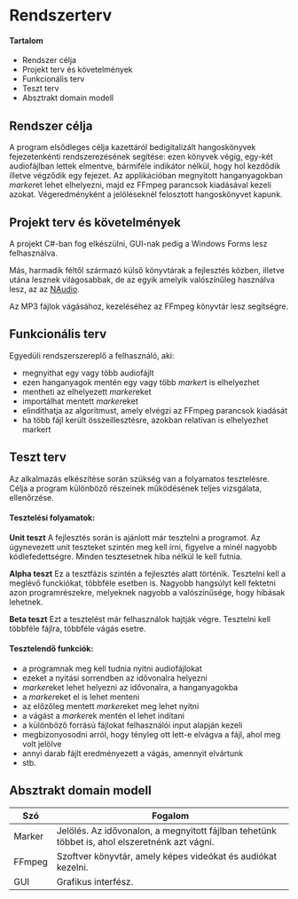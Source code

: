 # Rendszerterv
#### Tartalom
- Rendszer célja
- Projekt terv és követelmények
- Funkcionális terv
- Teszt terv
- Absztrakt domain modell

## Rendszer célja
A program elsődleges célja kazettáról bedigitalizált hangoskönyvek fejezetenkénti rendszerezésének segítése: ezen könyvek végig, egy-két audiofájlban lettek elmentve, bármiféle indikátor nélkül, hogy hol kezdődik illetve végződik egy fejezet.
Az applikációban megnyitott hanganyagokban *marker*et lehet elhelyezni, majd ez FFmpeg parancsok kiadásával kezeli azokat. Végeredményként a jelöléseknél felosztott hangoskönyvet kapunk.

## Projekt terv és követelmények
A projekt C#-ban fog elkészülni, GUI-nak pedig a Windows Forms lesz felhasználva.

Más, harmadik féltől származó külső könyvtárak a fejlesztés közben, illetve utána lesznek világosabbak, de az egyik amelyik valószínűleg használva lesz, az az [NAudio](https://github.com/naudio/NAudio).

Az MP3 fájlok vágásához, kezeléséhez az FFmpeg könyvtár lesz segítségre.

## Funkcionális terv
Egyedüli rendszerszereplő a felhasználó, aki:
- megnyithat egy vagy több audiofájlt
- ezen hanganyagok mentén egy vagy több *marker*t is elhelyezhet
- mentheti az elhelyezett *marker*eket
- importálhat mentett *marker*eket
- elindíthatja az algoritmust, amely elvégzi az FFmpeg parancsok kiadását
- ha több fájl került összeillesztésre, azokban relatívan is elhelyezhet markert

## Teszt terv
Az alkalmazás elkészítése során szükség van a folyamatos tesztelésre. Célja a program különböző részeinek működésének teljes vizsgálata, ellenőrzése.

#### Tesztelési folyamatok:
**Unit teszt**
A fejlesztés során is ajánlott már tesztelni a programot. Az úgynevezett unit teszteket szintén meg kell írni, figyelve a minél nagyobb kódlefedettségre.
Minden tesztesetnek hiba nélkül le kell futnia.

**Alpha teszt**
Ez a tesztfázis szintén a fejlesztés alatt történik. Tesztelni kell a meglévő funckiókat, többféle esetben is.
Nagyobb hangsúlyt kell fektetni azon programrészekre, melyeknek nagyobb a valószínűsége, hogy hibásak lehetnek.

**Beta teszt**
Ezt a tesztelést már felhasználok hajtják végre. Tesztelni kell többféle fájlra, többféle vágás esetre.

#### Tesztelendő funkciók:
- a programnak meg kell tudnia nyitni audiofájlokat
- ezeket a nyitási sorrendben az idővonalra helyezni
- *marker*eket lehet helyezni az idővonalra, a hanganyagokba
- a *marker*eket el is lehet menteni
- az előzőleg mentett *marker*eket meg lehet nyitni
- a vágást a *marker*ek mentén el lehet indítani
- a különböző forrású fájlokat felhasználói input alapján kezeli
- megbizonyosodni arról, hogy tényleg ott lett-e elvágva a fájl, ahol meg volt jelölve
- annyi darab fájlt eredményezett a vágás, amennyit elvártunk
- stb.

## Absztrakt domain modell
|  Szó |  Fogalom |
| ------------ | ------------ |
| Marker  | Jelölés. Az idővonalon, a megnyitott fájlban tehetünk többet is, ahol elszeretnénk azt vágni.  |
| FFmpeg  | Szoftver könyvtár, amely képes videókat és audiókat kezelni.  |
| GUI  | Grafikus interfész.  |
